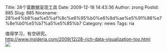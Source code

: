 Title: 28个富数据呈现工具
Date: 2009-12-18 14:43:36
Author: zrong
Postid: 885
Slug: 885
Nicename: 28%e4%b8%aa%e5%af%8c%e6%95%b0%e6%8d%ae%e5%91%88%e7%8e%b0%e5%b7%a5%e5%85%b7
Category: news
Tags: ria

值得学习，有空研究。  
<http://www.insideria.com/2009/12/28-rich-data-visualization-too.html>  
![](http://www.insideria.com/AjaxOrg.png)

